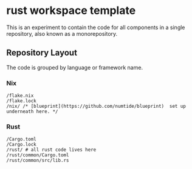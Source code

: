 # rust workspace template

This is an experiment to contain the code for all components in a single repository, also known as a monorepository.

## Repository Layout

The code is grouped by language or framework name.

### Nix

```
/flake.nix
/flake.lock
/nix/ /* [blueprint](https://github.com/numtide/blueprint)  set up underneath here. */
```

### Rust

```
/Cargo.toml
/Cargo.lock
/rust/ # all rust code lives here
/rust/common/Cargo.toml
/rust/common/src/lib.rs
```
